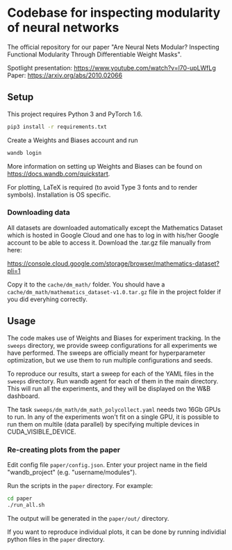 # Codebase for inspecting modularity of neural networks

The official repository for our paper "Are Neural Nets Modular? Inspecting Functional Modularity Through Differentiable Weight Masks".

Spotlight presentation: https://www.youtube.com/watch?v=l70-upLWfLg  
Paper: https://arxiv.org/abs/2010.02066

## Setup

This project requires Python 3 and PyTorch 1.6.

```bash
pip3 install -r requirements.txt
```

Create a Weights and Biases account and run 
```bash
wandb login
```

More information on setting up Weights and Biases can be found on
https://docs.wandb.com/quickstart.

For plotting, LaTeX is required (to avoid Type 3 fonts and to render symbols). Installation is OS specific.

### Downloading data

All datasets are downloaded automatically except the Mathematics Dataset which is hosted in Google Cloud and one has to log in with his/her Google account to be able to access it. Download the .tar.gz file manually from here:

https://console.cloud.google.com/storage/browser/mathematics-dataset?pli=1

Copy it to the ``cache/dm_math/`` folder. You should have a ``cache/dm_math/mathematics_dataset-v1.0.tar.gz`` file in the project folder if you did everyhing correctly. 

## Usage

The code makes use of Weights and Biases for experiment tracking. In the ```sweeps``` directory, we provide sweep configurations for all experiments we have performed. The sweeps are officially meant for hyperparameter optimization, but we use them to run multiple configurations and seeds.

To reproduce our results, start a sweep for each of the YAML files in the ```sweeps``` directory. Run wandb agent for each of them in the main directory. This will run all the experiments, and they will be displayed on the W&B dashboard.

The task ```sweeps/dm_math/dm_math_polycollect.yaml``` needs two 16Gb GPUs to run. In any of the experiments won't fit on a single GPU, it is possible to run them on multile (data parallel) by specifying multiple devices in CUDA_VISIBLE_DEVICE.
### Re-creating plots from the paper

Edit config file ```paper/config.json```. Enter your project name in the field "wandb_project" (e.g. "username/modules").

Run the scripts in the ```paper``` directory. For example:

```bash
cd paper
./run_all.sh
```

The output will be generated in the ```paper/out/``` directory.

If you want to reproduce individual plots, it can be done by running individial python files in the ```paper``` directory.